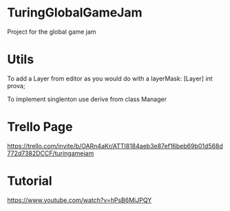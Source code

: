 # TuringGlobalGameJam
Project for the global game jam

# Utils
To add a Layer from editor as you would do with a layerMask:
[Layer]
int prova;

To implement singlenton use derive from class Manager<T>

# Trello Page
https://trello.com/invite/b/OARn4aKr/ATTI8184aeb3e87ef16beb69b01d568d772d7382DCCF/turingamejam

# Tutorial
https://www.youtube.com/watch?v=hPsB6MiJPQY